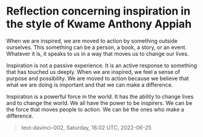 # Reflection concerning inspiration in the style of Kwame Anthony Appiah



When we are inspired, we are moved to action by something outside ourselves. This something can be a person, a book, a story, or an event. Whatever it is, it speaks to us in a way that moves us to change our lives.

Inspiration is not a passive experience. It is an active response to something that has touched us deeply. When we are inspired, we feel a sense of purpose and possibility. We are moved to action because we believe that what we are doing is important and that we can make a difference.

Inspiration is a powerful force in the world. It has the ability to change lives and to change the world. We all have the power to be inspirers. We can be the force that moves people to action. We can be the ones who make a difference.

> text-davinci-002, Saturday, 16:02 UTC, 2022-06-25
